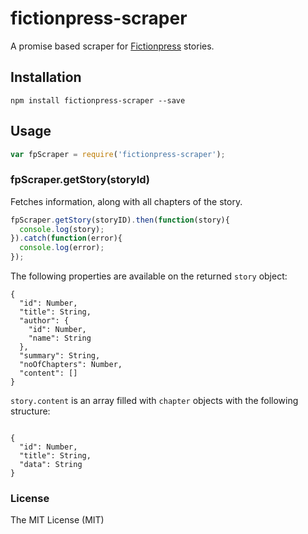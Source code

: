 # fictionpress-scraper

A promise based scraper for [Fictionpress](https://www.fictionpress.com) stories.

## Installation

```
npm install fictionpress-scraper --save
```

## Usage

```javascript
var fpScraper = require('fictionpress-scraper');
```

### fpScraper.getStory(storyId)

Fetches information, along with all chapters of the story.

```javascript
fpScraper.getStory(storyID).then(function(story){
  console.log(story);
}).catch(function(error){
  console.log(error);
});
```

The following properties are available on the returned ```story``` object:

```
{
  "id": Number,
  "title": String,
  "author": {
    "id": Number,
    "name": String
  },
  "summary": String,
  "noOfChapters": Number,
  "content": []
}

```

```story.content``` is an array filled with ```chapter``` objects with the
following structure:

```

{
  "id": Number,
  "title": String,
  "data": String
}

```

### License

The MIT License (MIT)
